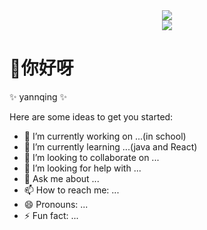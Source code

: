 <div align="center">
  <img  src="https://github-readme-stats.vercel.app/api?username=yannqing&show_icons=true&theme=radical&hide=contribs,prs" />
</div>

<div align="center">
    <img  src="https://github-readme-stats.vercel.app/api/top-langs/?username=yannqing&layout=compact" />
</div>

# 👋你好呀


✨ yannqing ✨ 

Here are some ideas to get you started:

- 🔭 I’m currently working on ...(in school)
- 🌱 I’m currently learning ...(java and React)
- 👯 I’m looking to collaborate on ...
- 🤔 I’m looking for help with ...
- 💬 Ask me about ...
- 📫 How to reach me: ...
- 😄 Pronouns: ...
- ⚡ Fun fact: ...

